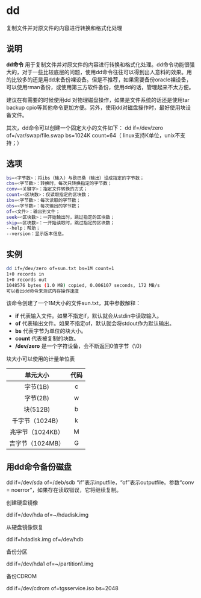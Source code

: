 # dd

复制文件并对原文件的内容进行转换和格式化处理

## 说明

**dd命令** 用于复制文件并对原文件的内容进行转换和格式化处理。dd命令功能很强大的，对于一些比较底层的问题，使用dd命令往往可以得到出人意料的效果。用的比较多的还是用dd来备份裸设备。但是不推荐，如果需要备份oracle裸设备，可以使用rman备份，或使用第三方软件备份，使用dd的话，管理起来不太方便。

建议在有需要的时候使用dd 对物理磁盘操作，如果是文件系统的话还是使用tar backup cpio等其他命令更加方便。另外，使用dd对磁盘操作时，最好使用块设备文件。

其次，dd命令可以创建一个固定大小的文件如下：
dd if=/dev/zero of=/var/swap/file.swap bs=1024K count=64（ linux支持K单位，unix不支持；）

## 选项

```sh
bs=<字节数>：将ibs（输入）与欧巴桑（输出）设成指定的字节数；
cbs=<字节数>：转换时，每次只转换指定的字节数；
conv=<关键字>：指定文件转换的方式；
count=<区块数>：仅读取指定的区块数；
ibs=<字节数>：每次读取的字节数；
obs=<字节数>：每次输出的字节数；
of=<文件>：输出到文件；
seek=<区块数>：一开始输出时，跳过指定的区块数；
skip=<区块数>：一开始读取时，跳过指定的区块数；
--help：帮助；
--version：显示版本信息。
```

## 实例  

```sh
dd if=/dev/zero of=sun.txt bs=1M count=1
1+0 records in
1+0 records out
1048576 bytes (1.0 MB) copied, 0.006107 seconds, 172 MB/s
可以看出dd命令来测试内存操作速度
```

该命令创建了一个1M大小的文件sun.txt，其中参数解释：

* **if**  代表输入文件。如果不指定if，默认就会从stdin中读取输入。
* **of**  代表输出文件。如果不指定of，默认就会将stdout作为默认输出。
* **bs**  代表字节为单位的块大小。
* **count**  代表被复制的块数。
* **/dev/zero**  是一个字符设备，会不断返回0值字节（\0）

块大小可以使用的计量单位表

| 单元大小 | 代码 |
| :------: | :------: |
| 字节(1B) | c |
| 字节(2B) | w |
| 块(512B) | b |
| 千字节（1024B） | k |
| 兆字节（1024KB） | M |
| 吉字节（1024MB） | G |

## 用dd命令备份磁盘

dd if=/dev/sda of=/deb/sdb
“if”表示inputfile，“of”表示outputfile。参数“conv = noerror”，如果存在读取错误，它将继续复制。

创建硬盘镜像

dd if=/dev/hda of=~/hdadisk.img

从硬盘镜像恢复

dd if=hdadisk.img of=/dev/hdb

备份分区

dd if=/dev/hda1 of=~/partition1.img

备份CDROM

dd if=/dev/cdrom of=tgsservice.iso bs=2048